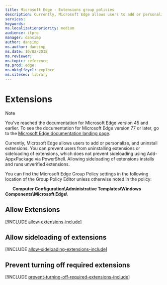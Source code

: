 ```yaml
---
title: Microsoft Edge - Extensions group policies
description: Currently, Microsoft Edge allows users to add or personalize, and uninstall extensions. You can prevent users from uninstalling extensions or sideloading of extensions, which does not prevent sideloading using Add-AppxPackage via PowerShell. Allowing sideloading of extensions installs and runs unverified extensions.
services: 
keywords: 
ms.localizationpriority: medium
audience: itpro
manager: dansimp
author: dansimp
ms.author: dansimp
ms.date: 10/02/2018
ms.reviewer: 
ms.topic: reference
ms.prod: edge
ms.mktglfcycl: explore
ms.sitesec: library
---
```


# Extensions 

> [!NOTE]
> You've reached the documentation for Microsoft Edge version 45 and earlier. To see the documentation for Microsoft Edge version 77 or later, go to the [Microsoft Edge documentation landing page](https://docs.microsoft.com/DeployEdge/).

Currently, Microsoft Edge allows users to add or personalize, and uninstall extensions. You can prevent users from uninstalling extensions or sideloading of extensions, which does not prevent sideloading using Add-AppxPackage via PowerShell. Allowing sideloading of extensions installs and runs unverified extensions.  

You can find the Microsoft Edge Group Policy settings in the following location of the Group Policy Editor unless otherwise noted in the policy:

&nbsp;&nbsp;&nbsp;&nbsp;&nbsp;&nbsp;**Computer Configuration\\Administrative Templates\\Windows Components\\Microsoft Edge\\**

## Allow Extensions 
[!INCLUDE [allow-extensions-include](../includes/allow-extensions-include.md)] 

## Allow sideloading of extensions 
[!INCLUDE [allow-sideloading-extensions-include](../includes/allow-sideloading-extensions-include.md)] 

## Prevent turning off required extensions 
[!INCLUDE [prevent-turning-off-required-extensions-include](../includes/prevent-turning-off-required-extensions-include.md)] 
